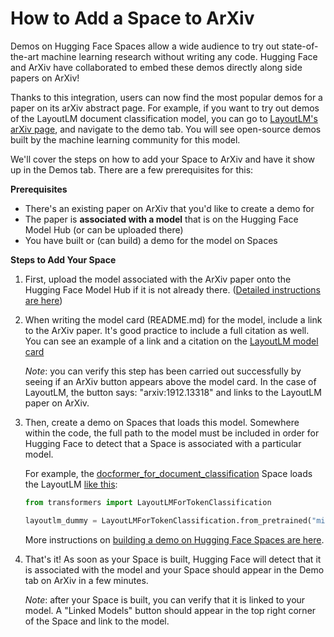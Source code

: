 # How to Add a Space to ArXiv

Demos on Hugging Face Spaces allow a wide audience to try out state-of-the-art machine
learning research without writing any code. Hugging Face and ArXiv have collaborated 
to embed these demos directly along side papers on ArXiv!

Thanks to this integration, users can now find the most popular demos for a paper on its arXiv abstract page. For example, if you want to try out demos of the LayoutLM document classification model, you can go to [LayoutLM's arXiv page](https://arxiv.org/abs/1912.13318), and navigate to the demo tab. You will see open-source demos built by the machine learning community for this model.


We'll cover the steps on how to add your Space to ArXiv and have it show up in  the Demos tab. There are a few prerequisites for this:

**Prerequisites**

* There's an existing paper on ArXiv that you'd like to create a demo for
* The paper is **associated with a model** that is on the Hugging Face Model Hub (or can be uploaded there)
* You have built or (can build) a demo for the model on Spaces

**Steps to Add Your Space**

1. First, upload the model associated with the ArXiv paper onto the Hugging Face Model Hub if it is not already there. ([Detailed instructions are here](./models-uploading))

2. When writing the model card (README.md) for the model, include a link to the ArXiv paper. It's good practice to include a full citation as well. You can see an example of a link and a citation on the [LayoutLM model card](https://huggingface.co/microsoft/layoutlm-base-uncased)

    *Note*: you can verify this step has been carried out successfully by seeing if an ArXiv button appears above the model card. In the case of LayoutLM, the button says: "arxiv:1912.13318" and links to the LayoutLM paper on ArXiv.

3. Then, create a demo on Spaces that loads this model. Somewhere within the code, the full path to the model must be included in order for Hugging Face to detect that a Space is associated with a particular model.

    For example, the [docformer_for_document_classification](https://huggingface.co/spaces/iakarshu/docformer_for_document_classification) Space loads the LayoutLM [like this](https://huggingface.co/spaces/iakarshu/docformer_for_document_classification/blob/main/modeling.py#L484):

    ```py
    from transformers import LayoutLMForTokenClassification
    
    layoutlm_dummy = LayoutLMForTokenClassification.from_pretrained("microsoft/layoutlm-base-uncased", num_labels=1)
    ```

    More instructions on [building a demo on Hugging Face Spaces are here](./spaces-overview). 

4. That's it! As soon as your Space is built, Hugging Face will detect that it is associated with the model and your Space should appear in the Demo tab on ArXiv in a few minutes.

    *Note*: after your Space is built, you can verify that it is linked to your model. A "Linked Models" button should appear in the top right corner of the Space and link to the model. 
